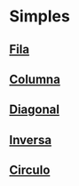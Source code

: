 # Simples
## [Fila](d1row/README.md)
## [Columna](d2column/README.md)
## [Diagonal](d3diagonal/README.md)
## [Inversa](d4inverse/README.md)
## [Circulo](d5circle/README.md)